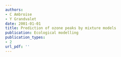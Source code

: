 ```yaml
---
authors: 
- C Ambroise
- Y Grandvalet
date: 2001-01-01
title: Prediction of ozone peaks by mixture models
publication: Ecological modelling
publication_types:
- 2
url_pdf: ''
---
```


